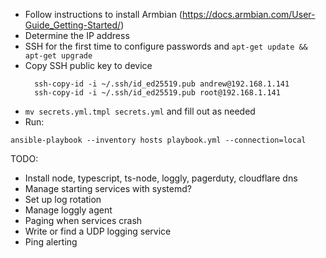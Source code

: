 * Follow instructions to install Armbian (https://docs.armbian.com/User-Guide_Getting-Started/)
* Determine the IP address
* SSH for the first time to configure passwords and `apt-get update && apt-get upgrade`
* Copy SSH public key to device
  ```
    ssh-copy-id -i ~/.ssh/id_ed25519.pub andrew@192.168.1.141
    ssh-copy-id -i ~/.ssh/id_ed25519.pub root@192.168.1.141
  ```
* `mv secrets.yml.tmpl secrets.yml` and fill out as needed
* Run:
```
ansible-playbook --inventory hosts playbook.yml --connection=local
```

TODO:
* Install node, typescript, ts-node, loggly, pagerduty, cloudflare dns
* Manage starting services with systemd?
* Set up log rotation
* Manage loggly agent
* Paging when services crash
* Write or find a UDP logging service
* Ping alerting
